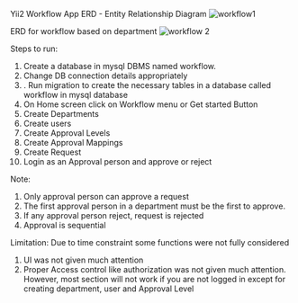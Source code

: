 Yii2 Workflow App
ERD - Entity Relationship Diagram 
![workflow1](https://user-images.githubusercontent.com/32240704/136833257-363e7cbe-31e1-4bdd-b884-74cc80bbb027.PNG)

ERD for workflow based on department
![workflow 2](https://user-images.githubusercontent.com/32240704/136833259-c164ee31-c022-4631-8f5a-54d03e459441.PNG)

Steps to run:

1. Create a database in mysql DBMS named workflow.
2. Change DB connection details appropriately
3. . Run migration to create the necessary tables in a database called workflow in mysql database
4. On Home screen click on Workflow menu or Get started Button
5. Create Departments
6. Create users
7. Create Approval Levels
8. Create Approval Mappings 
9. Create Request
10. Login as an Approval person and approve or reject

Note:
1. Only approval person can approve a request
2. The first approval person in a department must be the first to approve.
3. If any approval person reject, request is rejected
4. Approval is sequential

Limitation: Due to time constraint some functions were not fully considered
1. UI was not given much attention
2. Proper Access control like authorization was not given much attention. However, most section will not work if you are not logged in except for creating  department, user and Approval Level
